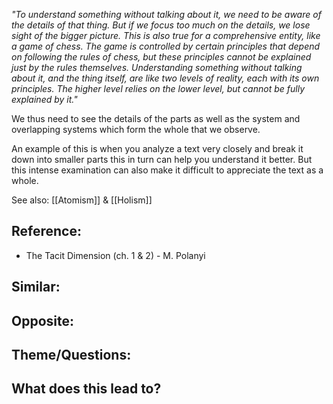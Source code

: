 *"To understand something without talking about it, we need to be aware of the details of that thing. But if we focus too much on the details, we lose sight of the bigger picture. This is also true for a comprehensive entity, like a game of chess. The game is controlled by certain principles that depend on following the rules of chess, but these principles cannot be explained just by the rules themselves. Understanding something without talking about it, and the thing itself, are like two levels of reality, each with its own principles. The higher level relies on the lower level, but cannot be fully explained by it."*

We thus need to see the details of the parts as well as the system and overlapping systems which form the whole that we observe.

An example of this is when you analyze a text very closely and break it down into smaller parts this in turn can help you understand it better. But this intense examination can also make it difficult to appreciate the text as a whole. 

See also: [[Atomism]] & [[Holism]]

## Reference:
- The Tacit Dimension (ch. 1 & 2) - M. Polanyi

## Similar:

## Opposite: 

## Theme/Questions:

## What does this lead to?


